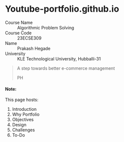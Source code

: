 # Youtube-portfolio.github.io

<dl>
<dt>Course Name</dt>
<dd>Algorithmic Problem Solving</dd>
<dt>Course Code</dt>
<dd>23ECSE309</dd>
<dt>Name</dt>
<dd>Prakash Hegade</dd>
<dt>University</dt>
<dd>KLE Technological University, Hubballi-31</dd>
</dl>



> A step towards better e-commerce management
>
> PH

#### Note:
This page hosts:

1. Introduction
2. Why Portfolio
3. Objectives
4. Design
5. Challenges
6. To-Do
